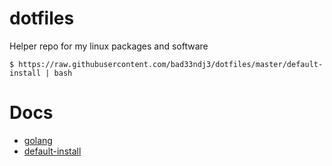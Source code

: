 # dotfiles

Helper repo for my linux packages and software

    $ https://raw.githubusercontent.com/bad33ndj3/dotfiles/master/default-install | bash
    
# Docs
- [golang](docs/golang.md)
- [default-install](docs/default-install.md)